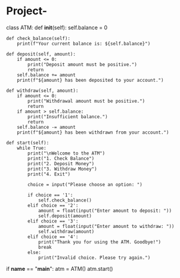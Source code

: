 # Project-
class ATM:
    def __init__(self):
        self.balance = 0

    def check_balance(self):
        print(f"Your current balance is: ${self.balance}")

    def deposit(self, amount):
        if amount <= 0:
            print("Deposit amount must be positive.")
            return
        self.balance += amount
        print(f"${amount} has been deposited to your account.")

    def withdraw(self, amount):
        if amount <= 0:
            print("Withdrawal amount must be positive.")
            return
        if amount > self.balance:
            print("Insufficient balance.")
            return
        self.balance -= amount
        print(f"${amount} has been withdrawn from your account.")

    def start(self):
        while True:
            print("\nWelcome to the ATM")
            print("1. Check Balance")
            print("2. Deposit Money")
            print("3. Withdraw Money")
            print("4. Exit")

            choice = input("Please choose an option: ")

            if choice == '1':
                self.check_balance()
            elif choice == '2':
                amount = float(input("Enter amount to deposit: "))
                self.deposit(amount)
            elif choice == '3':
                amount = float(input("Enter amount to withdraw: "))
                self.withdraw(amount)
            elif choice == '4':
                print("Thank you for using the ATM. Goodbye!")
                break
            else:
                print("Invalid choice. Please try again.")

if __name__ == "__main__":
    atm = ATM()
    atm.start()

